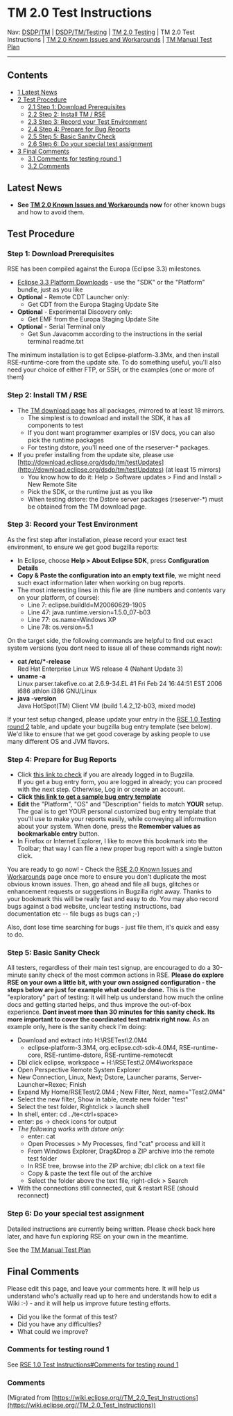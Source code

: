 

TM 2.0 Test Instructions
========================

Nav: [DSDP/TM](./TM "DSDP/TM") | [DSDP/TM/Testing](./Testing "DSDP/TM/Testing") | [TM 2.0 Testing](./TM_2.0_Testing "TM 2.0 Testing") | TM 2.0 Test Instructions | [TM 2.0 Known Issues and Workarounds](./TM_2.0_Known_Issues_and_Workarounds "TM 2.0 Known Issues and Workarounds") | [TM Manual Test Plan](./TM_Manual_Test_Plan "TM Manual Test Plan")

* * *

Contents
--------

*   [1 Latest News](#Latest-News)
*   [2 Test Procedure](#Test-Procedure)
    *   [2.1 Step 1: Download Prerequisites](#Step-1:-Download-Prerequisites)
    *   [2.2 Step 2: Install TM / RSE](#Step-2:-Install-TM-.2F-RSE)
    *   [2.3 Step 3: Record your Test Environment](#Step-3:-Record-your-Test-Environment)
    *   [2.4 Step 4: Prepare for Bug Reports](#Step-4:-Prepare-for-Bug-Reports)
    *   [2.5 Step 5: Basic Sanity Check](#Step-5:-Basic-Sanity-Check)
    *   [2.6 Step 6: Do your special test assignment](#Step-6:-Do-your-special-test-assignment)
*   [3 Final Comments](#Final-Comments)
    *   [3.1 Comments for testing round 1](#Comments-for-testing-round-1)
    *   [3.2 Comments](#Comments)

Latest News
-----------

*   **See [TM 2.0 Known Issues and Workarounds](./TM_2.0_Known_Issues_and_Workarounds "TM 2.0 Known Issues and Workarounds") now** for other known bugs and how to avoid them.

Test Procedure
--------------

### Step 1: Download Prerequisites

RSE has been compiled against the Europa (Eclipse 3.3) milestones.

*   [Eclipse 3.3 Platform Downloads](http://download.eclipse.org/eclipse/downloads/) \- use the "SDK" or the "Platform" bundle, just as you like
*   **Optional** \- Remote CDT Launcher only:
    *   Get CDT from the Europa Staging Update Site
*   **Optional** \- Experimental Discovery only:
    *   Get EMF from the Europa Staging Update Site
*   **Optional** \- Serial Terminal only
    *   Get Sun Javacomm according to the instructions in the serial terminal readme.txt

The minimum installation is to get Eclipse-platform-3.3Mx, and then install RSE-runtime-core from the update site. To do something useful, you'll also need your choice of either FTP, or SSH, or the examples (one or more of them)

### Step 2: Install TM / RSE

*   The [TM download page](http://download.eclipse.org/dsdp/tm/downloads/) has all packages, mirrored to at least 18 mirrors.
    *   The simplest is to download and install the SDK, it has all components to test
    *   If you dont want programmer examples or ISV docs, you can also pick the runtime packages
    *   For testing dstore, you'll need one of the rseserver-* packages.
*   If you prefer installing from the update site, please use [http://download.eclipse.org/dsdp/tm/testUpdates](http://download.eclipse.org/dsdp/tm/testUpdates) (at least 15 mirrors)
    *   You know how to do it: Help > Software updates > Find and Install > New Remote Site
    *   Pick the SDK, or the runtime just as you like
    *   When testing dstore: the Dstore server packages (rseserver-*) must be obtained from the TM download page.

### Step 3: Record your Test Environment

As the first step after installation, please record your exact test environment, to ensure we get good bugzilla reports:

*   In Eclipse, choose **Help > About Eclipse SDK**, press **Configuration Details**
*   **Copy & Paste the configuration into an empty text file**, we might need such exact information later when working on bug reports.
*   The most interesting lines in this file are (line numbers and contents vary on your platform, of course):
    *   Line 7: eclipse.buildId=M20060629-1905
    *   Line 47: java.runtime.version=1.5.0_07-b03
    *   Line 77: os.name=Windows XP
    *   Line 78: os.version=5.1

On the target side, the following commands are helpful to find out exact system versions (you dont need to issue all of these commands right now):

*   **cat /etc/*-release**  
    Red Hat Enterprise Linux WS release 4 (Nahant Update 3)
*   **uname -a**  
    Linux parser.takefive.co.at 2.6.9-34.EL #1 Fri Feb 24 16:44:51 EST 2006 i686 athlon i386 GNU/Linux
*   **java -version**  
    Java HotSpot(TM) Client VM (build 1.4.2_12-b03, mixed mode)

If your test setup changed, please update your entry in the [RSE 1.0 Testing round 2](./RSE_1.0_Testing_round_2 "RSE 1.0 Testing round 2") table, and update your bugzilla bug entry template (see below). We'd like to ensure that we get good coverage by asking people to use many different OS and JVM flavors.

### Step 4: Prepare for Bug Reports

*   Click [this link to check](https://bugs.eclipse.org/bugs/enter_bug.cgi?product=Target%20Management) if you are already logged in to Bugzilla.  
    If you get a bug entry form, you are logged in already; you can proceed with the next step. Otherwise, Log in or create an account.
*   **Click [this link to get a sample bug entry template](https://bugs.eclipse.org/bugs/enter_bug.cgi?product=Target%20Management&version=2.0&component=RSE&rep_platform=PC&op_sys=Windows%20XP&priority=P3&bug_severity=normal&bug_status=NEW&assigned_to=dsdp.tm.rse-inbox%40eclipse.org&qa_contact=martin.oberhuber%40windriver.com&cc=&bug_file_loc=http%3A%2F%2F&short_desc=&comment=%0D%0A-----------Enter%20bugs%20above%20this%20line-----------%0D%0ARSE%202.0M4%20Testing%0D%0Ainstallation%20%3A%20eclipse-platform-3.2.1%20%28M20060921-0945%29%2C%20cdt-3.1.1%2C%20emf-2.1.1%0D%0ARSE%20install%20%20%3A%20update-site%20RSE-runtime-all%20%2B%20discovery%20%2B%20efs%0D%0Ajava.runtime%20%3A%20Sun%201.5.0_08-b03%0D%0Aos.name%3A%20%20%20%20%20%3A%20Windows%20XP%205.1%2C%20Service%20Pack%202%0D%0A------------------------------------------------%0D%0Asystemtype%20%20%20%3A%20Unix-ssh%20%28dstore-processes%29%0D%0Atargetos%20%20%20%20%20%3A%20SUSE%20LINUX%2010.1%20%28i586%29%0D%0Atargetuname%20%20%3A%20Linux%20osgiliath%202.6.16.21-0.21-default%20%231%20Tue%20Aug%2029%2016%3A42%3A05%20UTC%202006%20i686%20athlon%20i386%20GNU%2FLinux%0D%0Atargetvm%20%20%20%20%20%3A%20Sun%20Java%20HotSpot%28TM%29%20Client%20VM%20%28build%201.5.0_07-b03%2C%20mixed%20mode%2C%20sharing%29%0D%0A------------------------------------------------%0D%0A&commentprivacy=0&keywords=&dependson=&blocked=&maketemplate=Remember%20values%20as%20bookmarkable%20template&form_name=enter_bug)**
*   **Edit** the "Platform", "OS" and "Description" fields to match **YOUR** setup. The goal is to get YOUR personal customized bug entry template that you'll use to make your reports easily, while conveying all information about your system. When done, press the **Remember values as bookmarkable entry** button.
*   In Firefox or Internet Explorer, I like to move this bookmark into the Toolbar; that way I can file a new proper bug report with a single button click.

You are ready to go now! - Check the [RSE 2.0 Known Issues and Workarounds](./RSE_2.0_Known_Issues_and_Workarounds "RSE 2.0 Known Issues and Workarounds") page once more to ensure you don't duplicate the most obvious known issues. Then, go ahead and file all bugs, glitches or enhancement requests or suggestions in Bugzilla right away. Thanks to your bookmark this will be really fast and easy to do. You may also record bugs against a bad website, unclear testing instructions, bad documentation etc -- file bugs as bugs can ;-)

Also, dont lose time searching for bugs - just file them, it's quick and easy to do.

### Step 5: Basic Sanity Check

All testers, regardless of their main test signup, are encouraged to do a 30-minute sanity check of the most common actions in RSE. **Please do explore RSE on your own a little bit, with your own assigned configuration - the steps below are just for example what _could_ be done.** This is the "exploratory" part of testing: it will help us understand how much the online docs and getting started helps, and thus improve the out-of-box experience. **Dont invest more than 30 minutes for this sanity check. Its more important to cover the coordinated test matrix right now.** As an example only, here is the sanity check I'm doing:

*   Download and extract into H:\\RSETest\\2.0M4
    *   eclipse-platform-3.3M4, org.eclipse.cdt-sdk-4.0M4, RSE-runtime-core, RSE-runtime-dstore, RSE-runtime-remotecdt
*   Dbl click eclipse, workspace = H:\\RSETest\\2.0M4\\workspace
*   Open Perspective Remote System Explorer
*   New Connection, Linux, Next; Dstore, Launcher params, Server-Launcher=Rexec; Finish
*   Expand My Home/RSETest/2.0M4 ; New Filter, Next, name="Test2.0M4"
*   Select the new filter, Show in table, create new folder "test"
*   Select the test folder, Rightclick > launch shell
*   In shell, enter: cd ../te<ctrl+space>
*   enter: ps -> check icons for output
*   _The following works with dstore only:_
    *   enter: cat
    *   Open Processes > My Processes, find "cat" process and kill it
    *   From Windows Explorer, Drag&Drop a ZIP archive into the remote test folder
    *   In RSE tree, browse into the ZIP archive; dbl click on a text file
    *   Copy & paste the text file out of the archive
    *   Select the folder above the text file, right-click > Search
*   With the connections still connected, quit & restart RSE (should reconnect)

### Step 6: Do your special test assignment

Detailed instructions are currently being written. Please check back here later, and have fun exploring RSE on your own in the meantime.

See the [TM Manual Test Plan](./TM_Manual_Test_Plan "TM Manual Test Plan")

Final Comments
--------------

Please edit this page, and leave your comments here. It will help us understand who's actually read up to here and understands how to edit a Wiki :-) - and it will help us improve future testing efforts.

*   Did you like the format of this test?
*   Did you have any difficulties?
*   What could we improve?

### Comments for testing round 1

See [RSE 1.0 Test Instructions#Comments for testing round 1](./RSE_1.0_Test_Instructions#Comments_for_testing_round_1 "RSE 1.0 Test Instructions")

### Comments


(Migrated from [https://wiki.eclipse.org//TM_2.0_Test_Instructions](https://wiki.eclipse.org//TM_2.0_Test_Instructions))